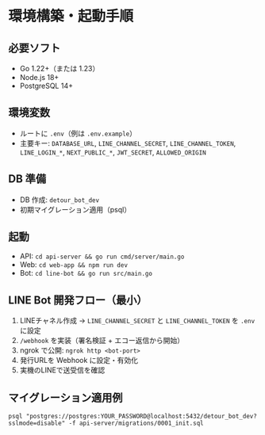 # 環境構築・起動手順

## 必要ソフト
- Go 1.22+（または 1.23）
- Node.js 18+
- PostgreSQL 14+

## 環境変数
- ルートに `.env`（例は `.env.example`）
- 主要キー: `DATABASE_URL`, `LINE_CHANNEL_SECRET`, `LINE_CHANNEL_TOKEN`, `LINE_LOGIN_*`, `NEXT_PUBLIC_*`, `JWT_SECRET`, `ALLOWED_ORIGIN`

## DB 準備
- DB 作成: `detour_bot_dev`
- 初期マイグレーション適用（psql）

## 起動
- API: `cd api-server && go run cmd/server/main.go`
- Web: `cd web-app && npm run dev`
- Bot: `cd line-bot && go run src/main.go`

## LINE Bot 開発フロー（最小）
1. LINEチャネル作成 → `LINE_CHANNEL_SECRET` と `LINE_CHANNEL_TOKEN` を `.env` に設定
2. `/webhook` を実装（署名検証 + エコー返信から開始）
3. ngrok で公開: `ngrok http <bot-port>`
4. 発行URLを Webhook に設定・有効化
5. 実機のLINEで送受信を確認

## マイグレーション適用例
```
psql "postgres://postgres:YOUR_PASSWORD@localhost:5432/detour_bot_dev?sslmode=disable" -f api-server/migrations/0001_init.sql
```
